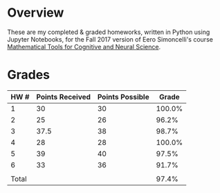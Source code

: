 # Overview

These are my completed & graded homeworks, written in Python using
Jupyter Notebooks, for the Fall 2017 version of Eero Simoncelli's course
[Mathematical Tools for Cognitive and Neural Science](http://www.cns.nyu.edu/~eero/math-tools/).

# Grades

| HW #      | Points Received   | Points Possible   | Grade     |
|-----------|-------------------|-------------------|-----------|
| 1         | 30                | 30                | 100.0%    |
| 2         | 25                | 26                | 96.2%     |
| 3         | 37.5              | 38                | 98.7%     |
| 4         | 28                | 28                | 100.0%    |
| 5         | 39                | 40                | 97.5%     |
| 6         | 33                | 36                | 91.7%     |
|           |                   |                   |           |
| Total     |                   |                   | 97.4%     |
